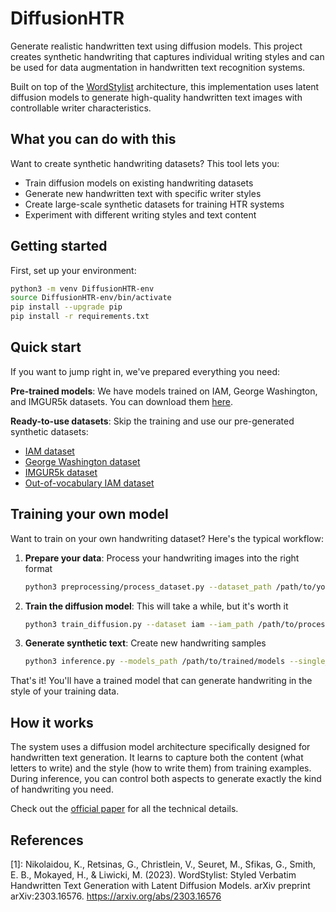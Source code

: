 # DiffusionHTR

Generate realistic handwritten text using diffusion models. This project creates synthetic handwriting that captures individual writing styles and can be used for data augmentation in handwritten text recognition systems.

Built on top of the [WordStylist](https://github.com/koninik/WordStylist) architecture, this implementation uses latent diffusion models to generate high-quality handwritten text images with controllable writer characteristics.

## What you can do with this

Want to create synthetic handwriting datasets? This tool lets you:
- Train diffusion models on existing handwriting datasets
- Generate new handwritten text with specific writer styles
- Create large-scale synthetic datasets for training HTR systems
- Experiment with different writing styles and text content

## Getting started

First, set up your environment:

```bash
python3 -m venv DiffusionHTR-env
source DiffusionHTR-env/bin/activate
pip install --upgrade pip
pip install -r requirements.txt
```

## Quick start

If you want to jump right in, we've prepared everything you need:

**Pre-trained models**: We have models trained on IAM, George Washington, and IMGUR5k datasets. You can download them [here](https://drive.google.com/drive/folders/1LTJUl3XNl-DlULXw1yDl9U5E7NnsOYAk?usp=sharing).

**Ready-to-use datasets**: Skip the training and use our pre-generated synthetic datasets:
- [IAM dataset](https://zenodo.org/records/10392946?token=eyJhbGciOiJIUzUxMiJ9.eyJpZCI6ImI4NWY3Njc1LWYxYWItNDQzMi1hNjM3LTFjZDE2NmI0YjA2NSIsImRhdGEiOnt9LCJyYW5kb20iOiI2M2Q3MzFhZjBhNGY0ZGE5ZWViZjRmOWRlNTM5NzZjNyJ9.V5z0a9qU-_BeG7wFOKVl5riMp04aYb1KPvr_6ntS9OdhTcFlQN3MD5KZNffD_G-03Vm8IVREPFhy1rOyAGW4ug)
- [George Washington dataset](https://zenodo.org/records/10392982?token=eyJhbGciOiJIUzUxMiJ9.eyJpZCI6IjQ1NTI0MjA3LWZjNDAtNDYxMS1hYjk2LTEyZGEyY2RjNjRlOCIsImRhdGEiOnt9LCJyYW5kb20iOiJjZjljNWEzMmZkYmZjMGNmZDZkYTdhZTI3YWVmZmRjNiJ9.XcbZXLbRWM8OdGpr0WZfui_C9Mykg_0ltOkcXvxBHd4B4DDP1dtkck7bUNrccA77DoiReL0NgZOZ-rSb7XBqHg)
- [IMGUR5k dataset](https://zenodo.org/records/10392963?token=eyJhbGciOiJIUzUxMiJ9.eyJpZCI6IjVmNDhmYzRlLWE3OGEtNDJiMS1iY2QxLWExMDI2NmIyOGU1YyIsImRhdGEiOnt9LCJyYW5kb20iOiIwOTY3YzBiYzI0OTRkOTk4NGI5OGE3MjkxNzcxNDYyMiJ9.wiFBP18s05t7m7uaX7hwKiBdENXRbh-h3svaBtiSxUB0Sw-IB4vNL23VbEUkGXjB8AWTMODipz9Vk8bBCx23aQ)
- [Out-of-vocabulary IAM dataset](https://zenodo.org/records/10393019?token=eyJhbGciOiJIUzUxMiJ9.eyJpZCI6IjViZGJjYmJkLTVlOWMtNGM0MS05MjkwLTQxNjNiODE2NDgzMCIsImRhdGEiOnt9LCJyYW5kb20iOiI0MmM1ZGIxYzg5OTlkM2E4ZTBjZjY2MDVlNjM5YzZhYSJ9.08cC8e_lmkWvCsQsEY_QtjlnpriOCKIp6qQIvDnrjP6ncR8kwx-p3XrUxUhiNXJ99HskbR-x8mHoQoGRVKUTvg)

## Training your own model

Want to train on your own handwriting dataset? Here's the typical workflow:

1. **Prepare your data**: Process your handwriting images into the right format
   ```bash
   python3 preprocessing/process_dataset.py --dataset_path /path/to/your/images --save_dir /path/to/processed
   ```

2. **Train the diffusion model**: This will take a while, but it's worth it
   ```bash
   python3 train_diffusion.py --dataset iam --iam_path /path/to/processed --epochs 1000
   ```

3. **Generate synthetic text**: Create new handwriting samples
   ```bash
   python3 inference.py --models_path /path/to/trained/models --single_image True
   ```

That's it! You'll have a trained model that can generate handwriting in the style of your training data.

## How it works

The system uses a diffusion model architecture specifically designed for handwritten text generation. It learns to capture both the content (what letters to write) and the style (how to write them) from training examples. During inference, you can control both aspects to generate exactly the kind of handwriting you need.

Check out the [official paper](SyntheticHTR.pdf) for all the technical details.

## References

[1]: Nikolaidou, K., Retsinas, G., Christlein, V., Seuret, M., Sfikas, G., Smith, E. B., Mokayed, H., & Liwicki, M. (2023). WordStylist: Styled Verbatim Handwritten Text Generation with Latent Diffusion Models. arXiv preprint arXiv:2303.16576. https://arxiv.org/abs/2303.16576
